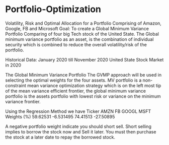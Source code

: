 # Portfolio-Optimization

Volatility, Risk and Optimal Allocation for a Portfolio Comprising of Amazon, Google, FB and Microsoft
Goal:   To create a Global Minimum Variance Portfolio Comparing of four big Tech stock of the United State. 
The Global minimum variance portfolio as an asset, is the combination of individual security which is combined to reduce the overall volatility/risk of the portfolio.

Historical Data:  January 2020 till November 2020
United State Stock Market in 2020
 
 
The Global Minimum Variance Portfolio
The GVMP approach will be used in selecting the optimal weights for the four assets. MV portfolio is a non-constraint mean variance optimization strategy which is on the left most tip of the mean variance efficient frontier, the global minimum variance portfolio is the assets portfolio with lowest risk or variance on the minimum variance frontier.

Using the Regression Method we have
Ticker	AMZN	FB	GOOGL      	MSFT
Weights (%)	59.62531	-6.531495	74.41513	-27.50895

A negative portfolio weight indicate you should short sell. Short selling implies to borrow the stock now and Sell it later. You must then purchase the stock at a later date to repay the borrowed stock.

